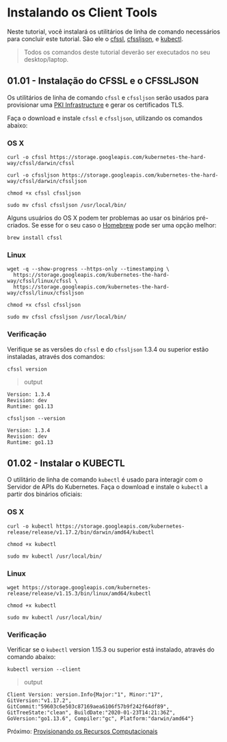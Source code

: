 # Instalando os Client Tools

Neste tutorial, você instalará os utilitários de linha de comando necessários para concluir este tutorial. São ele o [cfssl](https://github.com/cloudflare/cfssl), [cfssljson](https://github.com/cloudflare/cfssl), e [kubectl](https://kubernetes.io/docs/tasks/tools/install-kubectl).

> Todos os comandos deste tutorial deverão ser executados no seu desktop/laptop.

## 01.01 - Instalação do CFSSL e o CFSSLJSON

Os utilitários de linha de comando `cfssl` e `cfssljson` serão usados para provisionar uma [PKI Infrastructure](https://en.wikipedia.org/wiki/Public_key_infrastructure) e gerar os certificados TLS.

Faça o download e instale `cfssl` e `cfssljson`, utilizando os comandos abaixo:

### OS X

```
curl -o cfssl https://storage.googleapis.com/kubernetes-the-hard-way/cfssl/darwin/cfssl
```
```
curl -o cfssljson https://storage.googleapis.com/kubernetes-the-hard-way/cfssl/darwin/cfssljson
```

```
chmod +x cfssl cfssljson
```

```
sudo mv cfssl cfssljson /usr/local/bin/
```

Alguns usuários do OS X podem ter problemas ao usar os binários pré-criados. Se esse for o seu caso o [Homebrew](https://brew.sh) pode ser uma opção melhor:

```
brew install cfssl
```

### Linux

```
wget -q --show-progress --https-only --timestamping \
  https://storage.googleapis.com/kubernetes-the-hard-way/cfssl/linux/cfssl \
  https://storage.googleapis.com/kubernetes-the-hard-way/cfssl/linux/cfssljson
```

```
chmod +x cfssl cfssljson
```

```
sudo mv cfssl cfssljson /usr/local/bin/
```

### Verificação

Verifique se as versões do `cfssl` e do `cfssljson` 1.3.4 ou superior estão instaladas, através dos comandos:

```
cfssl version
```

> output

```
Version: 1.3.4
Revision: dev
Runtime: go1.13
```

```
cfssljson --version
```
```
Version: 1.3.4
Revision: dev
Runtime: go1.13
```

## 01.02 - Instalar o KUBECTL

O utilitário de linha de comando `kubectl` é usado para interagir com o Servidor de APIs do Kubernetes. Faça o download e instale o `kubectl` a partir dos binários oficiais:

### OS X

```
curl -o kubectl https://storage.googleapis.com/kubernetes-release/release/v1.17.2/bin/darwin/amd64/kubectl
```

```
chmod +x kubectl
```

```
sudo mv kubectl /usr/local/bin/
```

### Linux

```
wget https://storage.googleapis.com/kubernetes-release/release/v1.15.3/bin/linux/amd64/kubectl
```

```
chmod +x kubectl
```

```
sudo mv kubectl /usr/local/bin/
```

### Verificação

Verificar se o `kubectl` version 1.15.3 ou superior está instalado, através do comando abaixo:

```
kubectl version --client
```

> output

```
Client Version: version.Info{Major:"1", Minor:"17", GitVersion:"v1.17.2", GitCommit:"59603c6e503c87169aea6106f57b9f242f64df89", GitTreeState:"clean", BuildDate:"2020-01-23T14:21:36Z", GoVersion:"go1.13.6", Compiler:"gc", Platform:"darwin/amd64"}
```

Próximo: [Provisionando os Recursos Computacionais](02-compute-resources.md)
